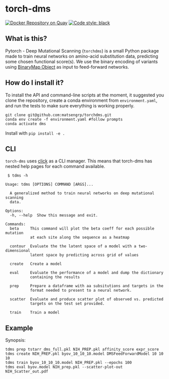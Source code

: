 # torch-dms

[![Docker Repository on Quay](https://quay.io/repository/matsengrp/torchdms/status "Docker Repository on Quay")](https://quay.io/repository/matsengrp/torchdms)
[![Code style: black](https://img.shields.io/badge/code%20style-black-000000.svg)](https://github.com/psf/black)


## What is this?

Pytorch - Deep Mutational Scanning (`torchdms`) is a small Python package made to train neural networks on amino-acid substitution data, predicting some chosen functional score(s).
We use the binary encoding of variants using [BinaryMap Object](https://jbloomlab.github.io/dms_variants/dms_variants.binarymap.html) as input to feed-forward networks.

## How do I install it?

To install the API and command-line scripts at the moment, it suggested you clone the repository, create a conda environment from `environment.yaml`, and run the tests to make sure everything is working properly.

```
git clone git@github.com:matsengrp/torchdms.git
conda env create -f environment.yaml #follow prompts
conda activate dms
```

Install with `pip install -e .`

## CLI

`torch-dms` uses
[click](https://click.palletsprojects.com/en/7.x/) as a CLI manager. This means
that torch-dms has nested help pages for each command available.
```
 $ tdms -h
```

```
Usage: tdms [OPTIONS] COMMAND [ARGS]...

  A generalized method to train neural networks on deep mutational scanning
  data.

Options:
  -h, --help  Show this message and exit.

Commands:
  beta     This command will plot the beta coeff for each possible mutation
           at each site along the sequence as a heatmap

  contour  Evaluate the the latent space of a model with a two-dimensional
           latent space by predicting across grid of values

  create   Create a model

  eval     Evaluate the performance of a model and dump the dictionary
           containing the results

  prep     Prepare a dataframe with aa subsitutions and targets in the
           format needed to present to a neural network.

  scatter  Evaluate and produce scatter plot of observed vs. predicted
           targets on the test set provided.

  train    Train a model
```

## Example

Synopsis:

    tdms prep tstarr_dms_full.pkl NIH_PREP.pkl affinity_score expr_score
    tdms create NIH_PREP.pkl byov_10_10_10.model DMSFeedForwardModel 10 10 10
    tdms train byov_10_10_10.model NIH_PREP.pkl --epochs 100
    tdms eval byov.model NIH_prep.pkl --scatter-plot-out NIH_Scatter_out.pdf

